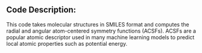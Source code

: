 ## Code Description: 
This code takes molecular structures in SMILES format and computes the radial and angular atom-centered symmetry functions (ACSFs). ACSFs are a popular atomic descriptor used in many machine learning models to predict local atomic properties such as potential energy.   
